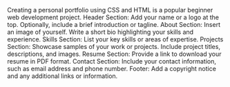  Creating a personal portfolio using CSS and HTML is a popular beginner web development
 project. 
Header Section:     Add your name or a logo at the top.
 Optionally, include a brief introduction or tagline.
 About Section: Insert an image of yourself.
 Write a short bio highlighting your skills and experience.
 Skills Section: List your key skills or areas of expertise.
 Projects Section: Showcase samples of your work or projects.
 Include project titles, descriptions, and images.
 Resume Section: Provide a link to download your resume in PDF format.
 Contact Section: Include your contact information, such as email address and phone
 number.
 Footer: Add a copyright notice and any additional links or information.
